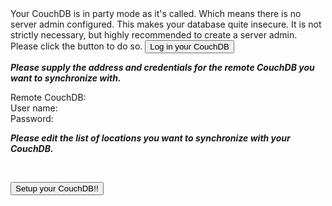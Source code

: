 <span ng-show="state.partyMode">
Your CouchDB is in party mode as it's called. Which means there is no
server admin configured. This makes your database quite insecure. It
is not strictly necessary, but highly recommended to create a server
admin. Please click the button to do so.
<button class="btn btn-small btn-primary" ng-click="createServerAdmin()">Log
in your CouchDB</button>
</span>

<b><i>Please supply the address and credentials for the remote CouchDB you want to
synchronize with.<p></i></b>

Remote CouchDB: <a href="#" id="remoteUrl" data-type="text"></a> <br>
User name: <a href="#" id="remoteUserName" data-type="text" ></a> <br> 
Password: <a href="#" id="remotePassword" data-type="password" ></a> <br>

<b><i>Please edit the list of locations you want to synchronize with
your CouchDB.<p></i></b>
<a href="#" id="locationsToSync" data-type="checklist"
data-original-title="Select locations"></a> <br>

<p><p>

<button class="btn btn-small btn-primary"
ng-click="setupSimple()">Setup your CouchDB!!</button>
